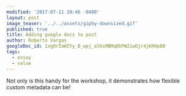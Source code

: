 ```yaml
---
modified: '2017-07-11 20:46 -0400'
layout: post
image_teaser: '../../assets/giphy-downsized.gif'
published: true
title: Adding google docs to post
author: Roberto Vargas
googleDoc_id: 1xgOrIaWZYy_B_wpj_alKsMBMqDbPW2iwDjr4jKRHp80
tags:
  - essay
  - value
---
```


Not only is this handy for the workshop, it demonstrates how flexible custom metadata can be!